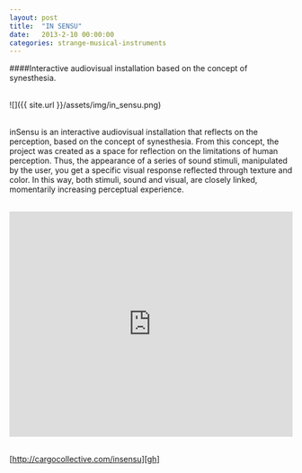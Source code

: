 ```yaml
---
layout: post
title:  "IN SENSU"
date:   2013-2-10 00:00:00
categories: strange-musical-instruments
---
```

####Interactive audiovisual installation based on the concept of synesthesia.<br/><br/>

![]({{ site.url }}/assets/img/in_sensu.png)<br/><br/>

inSensu is an interactive audiovisual installation that reflects on the perception, based on the concept of synesthesia. From this concept, the project was created as a space for reflection on the limitations of human perception. Thus, the appearance of a series of sound stimuli, manipulated by the user, you get a specific visual response reflected through texture and color. In this way, both stimuli, sound and visual, are closely linked, momentarily increasing perceptual experience.<br/><br/>

<iframe src="http://player.vimeo.com/video/55061065?title=0&amp;byline=0&amp;portrait=0" frameborder="0" width="100%" height="400"></iframe><br/><br/>

[http://cargocollective.com/insensu][gh]

[gh]: http://cargocollective.com/insensu
